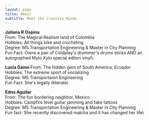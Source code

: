 ```yaml
---
layout: page
title: About
subtitle: Meet the Creative Minds
---
```


**Juliana R Ospina**\
From: The Magical Realism land of Colombia\
Hobbies: All things bike and crocheting\
Degree: MS Transportation Engineering & Master in City Planning\
Fun Fact: Owns a pair of Coldplay's drummer's drums sticks AND an autographed Mylo Xylo special editon vinyl\

**Lucia Game**
From: The hidden gem of South America, Ecuador\
Hobbies: The extreme sport of socializing\
Degree: MS Transportaion Engineering\
Fun Fact: She's legally illiterate\

**Edna Aguilar**\
From: The fun bordering neighbor, Mexico\
Hobbies: Campfire level guitar jamming and fake tattoos\
Degree: MS Transportation Engineering & Master in City Planning\
Fun fact: She recently discovered matcha and it has changed her life\


